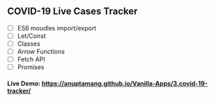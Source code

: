 ## COVID-19 Live Cases Tracker

- [ ] ES6 moudles import/export
- [ ] Let/Const
- [ ] Classes
- [ ] Arrow Functions
- [ ] Fetch API
- [ ] Promises

#### Live Demo: https://anuptamang.github.io/Vanilla-Apps/3.covid-19-tracker/
